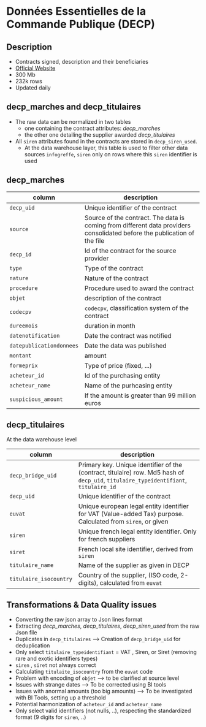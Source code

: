 # Données Essentielles de la Commande Publique (DECP)
## Description
- Contracts signed, description and their beneficiaries
- [Official Website](https://www.data.gouv.fr/fr/datasets/5cd57bf68b4c4179299eb0e9/)
- 300 Mb
- 232k rows
- Updated daily

## decp_marches and decp_titulaires
- The raw data can be normalized in two tables
    - one containing the contract attributes: *decp_marches*
    - the other one detailing the supplier awarded *decp_titulaires*
- All `siren` attributes found in the contracts are stored in `decp_siren_used`.
    - At the data warehouse layer, this table is used to filter other data sources `infogreffe`, `siren` only on rows where this `siren` identifier is used

## decp_marches
|column|description|
|---|---|
|`decp_uid`|Unique identifier of the contract|
|`source`| Source of the contract. The data is coming from different data providers consolidated before the publication of the file|
|`decp_id`| Id of the contract for the source provider|
|`type`| Type of the contract|
|`nature`| Nature of the contract|
|`procedure`| Procedure used to award the contract|
|`objet`| description of the contract|
|`codecpv`| `codecpv`, classification system of the contract|
|`dureemois`| duration in month|
|`datenotification`| Date the contract was notified|
|`datepublicationdonnees`|  Date the data was published|
|`montant`| amount|
|`formeprix`| Type of price (fixed, ...) |
|`acheteur_id`| Id of the purchasing entity|
|`acheteur_name`| Name of the purhcasing entity |
|`suspicious_amount`|If the amount is greater than 99 million euros|

## decp_titulaires
At the data warehouse level

|column|description|
|---|---|
|`decp_bridge_uid`|Primary key. Unique identifier of the (contract, titulaire) row. Md5 hash of `decp_uid`, `titulaire_typeidentifiant`, `titulaire_id`|
|`decp_uid`|Unique identifier of the contract|
|`euvat`|Unique european legal entity identifier for VAT (Value-added Tax) purpose. Calculated from `siren`, or given|
|`siren`|Unique french legal entity identifier. Only for french suppliers|
|`siret`|French local site identifier, derived from `siren`|
|`titulaire_name`|Name of the supplier as given in DECP|
|`titulaire_isocountry`|Country of the supplier, (ISO code, 2-digits), calculated from `euvat`|


## Transformations & Data Quality issues
- Converting the raw json array to Json lines format
- Extracting *decp_marches*, *decp_titulaires*, *decp_siren_used* from the raw Json file
- Duplicates in `decp_titulaires` --> Creation of `decp_bridge_uid` for deduplication
- Only select `titulaire_typeidentifiant` = VAT , Siren, or Siret (removing rare and exotic identifiers types)
- `siren` , `siret` not always correct
- Calculating `titulaite_isocountry` from the `euvat` code
- Problem with encoding of `objet` --> to be clarified at source level
- Issues with strange dates --> To be corrected using BI tools
- Issues with anormal amounts (too big amounts) --> To be investigated with BI Tools, setting up a threshold
- Potential harmonization of `acheteur_id` and `acheteur_name`
- Only select valid identifiers (not nulls, ..), respecting the standardized format (9 digits for `siren`, ..)


